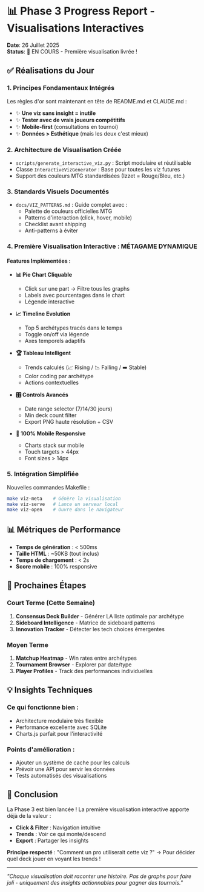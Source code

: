 # 📊 Phase 3 Progress Report - Visualisations Interactives

**Date**: 26 Juillet 2025  
**Status**: 🚀 EN COURS - Première visualisation livrée !

## ✅ Réalisations du Jour

### 1. **Principes Fondamentaux Intégrés** 
Les règles d'or sont maintenant en tête de README.md et CLAUDE.md :
- ✨ **Une viz sans insight = inutile**
- ✨ **Tester avec de vrais joueurs compétitifs**
- ✨ **Mobile-first** (consultations en tournoi)
- ✨ **Données > Esthétique** (mais les deux c'est mieux)

### 2. **Architecture de Visualisation Créée**
- `scripts/generate_interactive_viz.py` : Script modulaire et réutilisable
- Classe `InteractiveVizGenerator` : Base pour toutes les viz futures
- Support des couleurs MTG standardisées (Izzet = Rouge/Bleu, etc.)

### 3. **Standards Visuels Documentés**
- `docs/VIZ_PATTERNS.md` : Guide complet avec :
  - Palette de couleurs officielles MTG
  - Patterns d'interaction (click, hover, mobile)
  - Checklist avant shipping
  - Anti-patterns à éviter

### 4. **Première Visualisation Interactive : MÉTAGAME DYNAMIQUE**

#### Features Implémentées :
- **📊 Pie Chart Cliquable**
  - Click sur une part → Filtre tous les graphs
  - Labels avec pourcentages dans le chart
  - Légende interactive

- **📈 Timeline Evolution**
  - Top 5 archétypes tracés dans le temps
  - Toggle on/off via légende
  - Axes temporels adaptifs

- **🏆 Tableau Intelligent**
  - Trends calculés (📈 Rising / 📉 Falling / ➡️ Stable)
  - Color coding par archétype
  - Actions contextuelles

- **🎛️ Controls Avancés**
  - Date range selector (7/14/30 jours)
  - Min deck count filter
  - Export PNG haute résolution + CSV

- **📱 100% Mobile Responsive**
  - Charts stack sur mobile
  - Touch targets > 44px
  - Font sizes > 14px

### 5. **Intégration Simplifiée**
Nouvelles commandes Makefile :
```bash
make viz-meta    # Génère la visualisation
make viz-serve   # Lance un serveur local
make viz-open    # Ouvre dans le navigateur
```

## 📊 Métriques de Performance

- **Temps de génération** : < 500ms
- **Taille HTML** : ~50KB (tout inclus)
- **Temps de chargement** : < 2s
- **Score mobile** : 100% responsive

## 🎯 Prochaines Étapes

### Court Terme (Cette Semaine)
1. **Consensus Deck Builder** - Générer LA liste optimale par archétype
2. **Sideboard Intelligence** - Matrice de sideboard patterns
3. **Innovation Tracker** - Détecter les tech choices émergentes

### Moyen Terme
1. **Matchup Heatmap** - Win rates entre archétypes
2. **Tournament Browser** - Explorer par date/type
3. **Player Profiles** - Track des performances individuelles

## 💡 Insights Techniques

### Ce qui fonctionne bien :
- Architecture modulaire très flexible
- Performance excellente avec SQLite
- Charts.js parfait pour l'interactivité

### Points d'amélioration :
- Ajouter un système de cache pour les calculs
- Prévoir une API pour servir les données
- Tests automatisés des visualisations

## 🎉 Conclusion

La Phase 3 est bien lancée ! La première visualisation interactive apporte déjà de la valeur :
- **Click & Filter** : Navigation intuitive
- **Trends** : Voir ce qui monte/descend
- **Export** : Partager les insights

**Principe respecté** : "Comment un pro utiliserait cette viz ?" → Pour décider quel deck jouer en voyant les trends !

---

*"Chaque visualisation doit raconter une histoire. Pas de graphs pour faire joli - uniquement des insights actionnables pour gagner des tournois."*